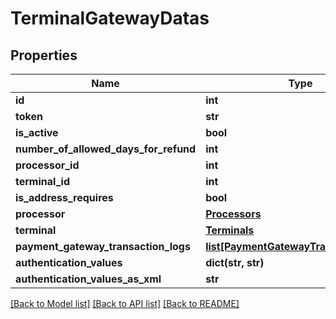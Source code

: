 # TerminalGatewayDatas

## Properties
Name | Type | Description | Notes
------------ | ------------- | ------------- | -------------
**id** | **int** |  | 
**token** | **str** |  | [optional] 
**is_active** | **bool** |  | 
**number_of_allowed_days_for_refund** | **int** |  | 
**processor_id** | **int** |  | [optional] 
**terminal_id** | **int** |  | [optional] 
**is_address_requires** | **bool** |  | 
**processor** | [**Processors**](Processors.md) |  | [optional] 
**terminal** | [**Terminals**](Terminals.md) |  | [optional] 
**payment_gateway_transaction_logs** | [**list[PaymentGatewayTransactionLogs]**](PaymentGatewayTransactionLogs.md) |  | [optional] 
**authentication_values** | **dict(str, str)** |  | [optional] 
**authentication_values_as_xml** | **str** |  | [optional] 

[[Back to Model list]](../README.md#documentation-for-models) [[Back to API list]](../README.md#documentation-for-api-endpoints) [[Back to README]](../README.md)


